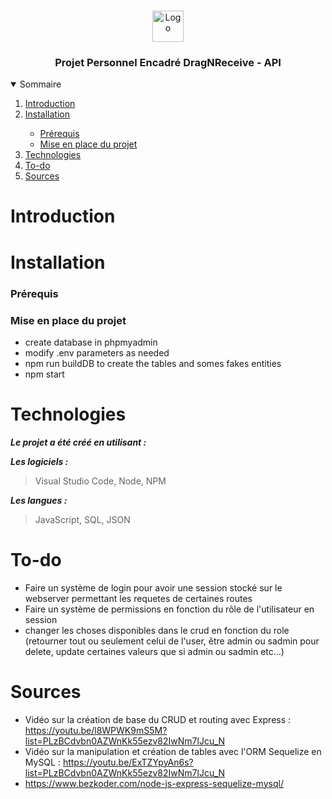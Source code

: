 <br />
<p align="center">
    <img src="https://www.promeo-formation.fr/themes/custom/promeo/img/logos/logo_promeo_white.svg" alt="Logo" height="50px"><br>
    <h3 align="center">Projet Personnel Encadré DragNReceive - API </h3>
        
<details open="open">
  <summary>Sommaire</summary>
  <ol>
    <li>
      <a href="#Introduction">Introduction</a>
    </li>
    <li>
      <a href="#Installation">Installation</a>
    </li>
    <ul>
        <li>
            <a href="#prérequis">Prérequis</a>
        </li>
        <li>
            <a href="#mise-en-place-du-projet">Mise en place du projet</a>
        </li>
    </ul>
    <li>
      <a href="#Technologies">Technologies</a>
    </li>
    <li>
      <a href="#To-do">To-do</a>
    </li>
    <li>
      <a href="#Sources">Sources</a>
    </li>
</details> 
    
# Introduction
    

    
# Installation

### Prérequis

### Mise en place du projet

- create database in phpmyadmin
- modify .env parameters as needed
- npm run buildDB to create the tables and somes fakes entities
- npm start
    
# Technologies

***Le projet a été créé en utilisant :***

***Les logiciels :***

> Visual Studio Code,
> Node,
> NPM

***Les langues :***

> JavaScript,
> SQL,
> JSON

# To-do

- Faire un système de login pour avoir une session stocké sur le webserver permettant les requetes de certaines routes
- Faire un système de permissions en fonction du rôle de l'utilisateur en session
- changer les choses disponibles dans le crud en fonction du role (retourner tout ou seulement celui de l'user, être admin ou sadmin pour delete, update certaines valeurs que si admin ou sadmin etc...)

# Sources

- Vidéo sur la création de base du CRUD et routing avec Express : https://youtu.be/l8WPWK9mS5M?list=PLzBCdvbn0AZWnKk55ezv82IwNm7lJcu_N
- Vidéo sur la manipulation et création de tables avec l'ORM Sequelize en MySQL : https://youtu.be/ExTZYpyAn6s?list=PLzBCdvbn0AZWnKk55ezv82IwNm7lJcu_N
- https://www.bezkoder.com/node-js-express-sequelize-mysql/